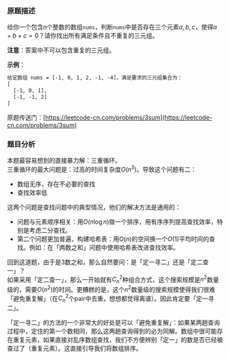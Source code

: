 ### 原题描述

给你一个包含$n$个整数的数组`nums`，判断`nums`中是否存在三个元素$a, b, c$，使得$a + b + c = 0$？请你找出所有满足条件且不重复的三元组。

**注意**：答案中不可以包含重复的三元组。

**示例**：

``` latex
给定数组 nums = [-1, 0, 1, 2, -1, -4]，满足要求的三元组集合为：  
[
  [-1, 0, 1],  
  [-1, -1, 2]  
]
```

原题传送门：[https://leetcode-cn.com/problems/3sum](https://leetcode-cn.com/problems/3sum)

### 题目分析

本题最容易想到的直接暴力解：三重循环。  
三重循环的最大问题是：过高的时间复杂度$O(n^3)$。导致这个问题有二：

+ 数组无序，存在不必要的查找
+ 查找效率低

这两个问题是查找问题中的典型情况，他们的解决方法是通用的：

+ 问题与元素顺序相关：用$O(n\log{n})$做一个排序，用有序序列提高查找效率，特别是考虑二分查找。  
+ 第二个问题更加普遍，构建哈希表：用$O(n)$的空间换一个$O(1)$平均时间的查找。例如：在「两数之和」问题中使用哈希表改进查找效率。

回到这道题，由于是3数之和，那么自然要问：是「定一寻二」还是「定二查一」？  
如果采用「定二查一」，那么一开始就有$C_{n}^{2}$种组合方式，这个搜索规模是$n^2$数量级的，需要$O(n^2)$的时间。更糟糕的是，这个$n^2$数量级的搜索规模使得我们很难「避免重复解」（在$C_{n}^{2}$个pair中去重，想想都觉得离谱）。因此肯定要「定一寻二」。

「定一寻二」的方法的一个非常大的好处是可以「避免重复解」：如果某两趟查询过程中，定住的第一个数相同，那么这两趟查询得到的必为同解。数组中很可能存在重复元素，如果直接对乱序数组查找，我们不方便辨别「定一」的数是否已经被查过了（重复元素）。这直接引导我们将数组排序。
